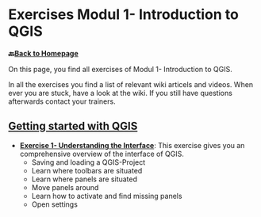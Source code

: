 # Exercises Modul 1- Introduction to QGIS

__🔙[Back to Homepage](/content/intro.md)__

On this page, you find all exercises of Modul 1- Introduction to QGIS.

In all the exercises you find a list of relevant wiki articels and videos. When ever you are stuck, have a look at the wiki. If you still have questions afterwards contact your trainers. 

## [Getting started with QGIS](/content/Modul_1/en_qgis_start.md)
* __[Exercise 1- Understanding the Interface](/content/Modul_1/en_qgis_interface_ex2.md)__: This exercise gives you an comprehensive overview of the interface of QGIS. 
    - Saving and loading a QGIS-Project
    - Learn where toolbars are situated
    - Learn where panels are situated
    - Move panels around
    - Learn how to activate and find missing panels
    - Open settings



